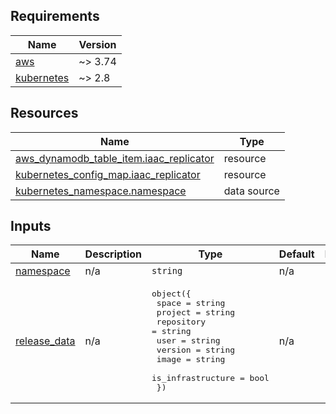 <!-- BEGINNING OF PRE-COMMIT-TERRAFORM DOCS HOOK -->
## Requirements

| Name | Version |
|------|---------|
| <a name="requirement_aws"></a> [aws](#requirement\_aws) | ~> 3.74 |
| <a name="requirement_kubernetes"></a> [kubernetes](#requirement\_kubernetes) | ~> 2.8 |

## Resources

| Name | Type |
|------|------|
| [aws_dynamodb_table_item.iaac_replicator](https://registry.terraform.io/providers/hashicorp/aws/latest/docs/resources/dynamodb_table_item) | resource |
| [kubernetes_config_map.iaac_replicator](https://registry.terraform.io/providers/hashicorp/kubernetes/latest/docs/resources/config_map) | resource |
| [kubernetes_namespace.namespace](https://registry.terraform.io/providers/hashicorp/kubernetes/latest/docs/data-sources/namespace) | data source |

## Inputs

| Name | Description | Type | Default | Required |
|------|-------------|------|---------|:--------:|
| <a name="input_namespace"></a> [namespace](#input\_namespace) | n/a | `string` | n/a | yes |
| <a name="input_release_data"></a> [release\_data](#input\_release\_data) | n/a | <pre>object({<br>    space             = string<br>    project           = string<br>    repository        = string<br>    user              = string<br>    version           = string<br>    image             = string<br>    is_infrastructure = bool<br>  })</pre> | n/a | yes |
<!-- END OF PRE-COMMIT-TERRAFORM DOCS HOOK -->